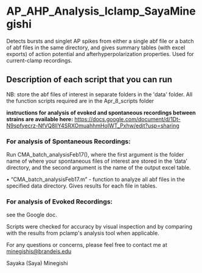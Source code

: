 # AP_AHP_Analysis_Iclamp_SayaMinegishi
Detects bursts and singlet AP spikes from either a single abf file or a batch of abf files in the same directory, and gives summary tables (with excel exports) of action potential and afterhyperpolarization properties. Used for current-clamp recordings.

## Description of each script that you can run

 NB: store the abf files of interest in separate folders in the 'data' folder. 
 All the function scripts required are in the Apr_8_scripts folder

**instructions for analysis of evoked and spontaneous recordings between strains are available here:** https://docs.google.com/document/d/1Dt-N9spfyecrz-NfVQ8llY4SRXOmuahhmHoIWT_Pxhw/edit?usp=sharing 

### For analysis of Spontaneous Recordings:
Run CMA_batch_analysisFeb17(), where the first argument is the folder name of where your spontaneous files of interest are stored in the ‘data’ directory, and the second argument is the name of the output excel table.

• “CMA_batch_analysisFeb17.m” - function to analyze all abf files in the specified data directory. Gives results for each file in tables.

### For analysis of Evoked Recordings:
see the Google doc. 

Scripts were checked for accuracy by visual inspection and by comparing with the results from pclamp's analysis tool when applicable. 

For any questions or concerns, please feel free to contact me at minegishis@brandeis.edu



Sayaka (Saya) Minegishi
